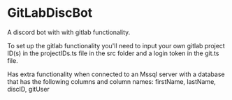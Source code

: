 # GitLabDiscBot
A discord bot with with gitlab functionality.

To set up the gitlab functionality you'll need to input your own gitlab project ID(s) in the projectIDs.ts file in the src folder and a login token in the git.ts file.

Has extra functionality when connected to an Mssql server with a database that has the following columns and column names:
firstName, lastName, discID, gitUser
